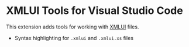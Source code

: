 # XMLUI Tools for Visual Studio Code

This extension adds tools for working with [XMLUI](https://github.com/xmlui-com/xmlui) files.

- Syntax highlighting for `.xmlui` and `.xmlui.xs` files
